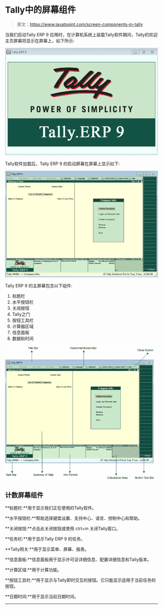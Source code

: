 # Tally中的屏幕组件

> 原文：<https://www.javatpoint.com/screen-components-in-tally>

当我们启动Tally ERP 9 应用时，在计算机系统上装载Tally软件期间，Tally的欢迎主页屏幕将显示在屏幕上，如下所示:

![Screen Components in Tally](img/0b098e5cb2d5cd6b899290ecb3c47118.png)

Tally软件加载后，Tally ERP 9 的启动屏幕在屏幕上显示如下:

![Screen Components in Tally](img/d8102562b30385c0a0121d3e0af9a784.png)

Tally ERP 9 的主屏幕包含以下组件:

1.  标题栏
2.  水平按钮栏
3.  关闭按钮
4.  Tally之门
5.  按钮工具栏
6.  计算器区域
7.  信息面板
8.  数据和时间

![Screen Components in Tally](img/a3b3cda8505697a8b37dc1636966fed0.png)

## 计数屏幕组件

**标题栏:**用于显示我们正在使用的Tally软件。

**水平按钮栏:**帮助选择键盘设置、支持中心、语言、控制中心和帮助。

**关闭按钮:**点击此关闭按钮或使用 ctrl+m 关闭Tally窗口。

**任务栏:**用于显示Tally ERP 9 的任务。

**Tally网关:**用于显示菜单、屏幕、报表。

**信息面板:**信息面板用于显示许可证详细信息、配置详细信息和Tally版本。

**计算区域:**用于计算功能。

**按钮工具栏:**用于显示与Tally即时交互的按钮。它只能显示适用于当前任务的按钮。

**日期时间:**用于显示当前日期时间。

* * *